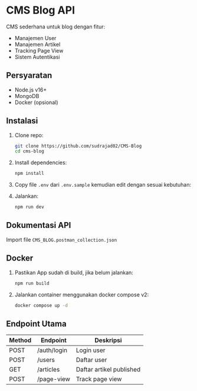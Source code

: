 # CMS Blog API

CMS sederhana untuk blog dengan fitur:
- Manajemen User
- Manajemen Artikel
- Tracking Page View
- Sistem Autentikasi

## **Persyaratan**
- Node.js v16+
- MongoDB
- Docker (opsional)

## **Instalasi**
1. Clone repo:
   ```bash
   git clone https://github.com/sudrajad02/CMS-Blog
   cd cms-blog
   ```

2. Install dependencies:
   ```bash
   npm install
   ```

3. Copy file `.env` dari `.env.sample` kemudian edit dengan sesuai kebutuhan:

4. Jalankan:
   ```bash
   npm run dev
   ```

## **Dokumentasi API**
Import file `CMS_BLOG.postman_collection.json`

## **Docker**
1. Pastikan App sudah di build, jika belum jalankan:
   ```bash
   npm run build
   ```

2. Jalankan container menggunakan docker compose v2:
   ```bash
   docker compose up -d
   ```

## **Endpoint Utama**
| Method | Endpoint           | Deskripsi                |
|--------|--------------------|--------------------------|
| POST   | /auth/login        | Login user               |
| POST   | /users             | Daftar user              |
| GET    | /articles          | Daftar artikel published |
| POST   | /page-view         | Track page view          |